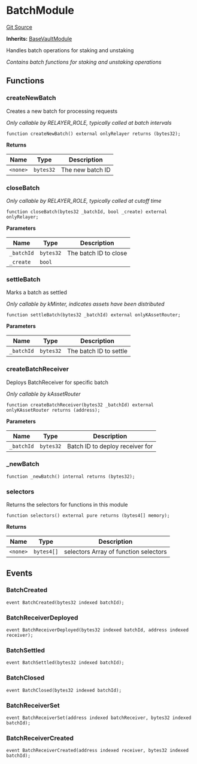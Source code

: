 # BatchModule
[Git Source](https://github.com/VerisLabs/KAM/blob/2198994c086118bce5be2d9d0775637d0ef500f3/src/kStakingVault/modules/BatchModule.sol)

**Inherits:**
[BaseVaultModule](/src/kStakingVault/base/BaseVaultModule.sol/abstract.BaseVaultModule.md)

Handles batch operations for staking and unstaking

*Contains batch functions for staking and unstaking operations*


## Functions
### createNewBatch

Creates a new batch for processing requests

*Only callable by RELAYER_ROLE, typically called at batch intervals*


```solidity
function createNewBatch() external onlyRelayer returns (bytes32);
```
**Returns**

|Name|Type|Description|
|----|----|-----------|
|`<none>`|`bytes32`|The new batch ID|


### closeBatch

*Only callable by RELAYER_ROLE, typically called at cutoff time*


```solidity
function closeBatch(bytes32 _batchId, bool _create) external onlyRelayer;
```
**Parameters**

|Name|Type|Description|
|----|----|-----------|
|`_batchId`|`bytes32`|The batch ID to close|
|`_create`|`bool`||


### settleBatch

Marks a batch as settled

*Only callable by kMinter, indicates assets have been distributed*


```solidity
function settleBatch(bytes32 _batchId) external onlyKAssetRouter;
```
**Parameters**

|Name|Type|Description|
|----|----|-----------|
|`_batchId`|`bytes32`|The batch ID to settle|


### createBatchReceiver

Deploys BatchReceiver for specific batch

*Only callable by kAssetRouter*


```solidity
function createBatchReceiver(bytes32 _batchId) external onlyKAssetRouter returns (address);
```
**Parameters**

|Name|Type|Description|
|----|----|-----------|
|`_batchId`|`bytes32`|Batch ID to deploy receiver for|


### _newBatch


```solidity
function _newBatch() internal returns (bytes32);
```

### selectors

Returns the selectors for functions in this module


```solidity
function selectors() external pure returns (bytes4[] memory);
```
**Returns**

|Name|Type|Description|
|----|----|-----------|
|`<none>`|`bytes4[]`|selectors Array of function selectors|


## Events
### BatchCreated

```solidity
event BatchCreated(bytes32 indexed batchId);
```

### BatchReceiverDeployed

```solidity
event BatchReceiverDeployed(bytes32 indexed batchId, address indexed receiver);
```

### BatchSettled

```solidity
event BatchSettled(bytes32 indexed batchId);
```

### BatchClosed

```solidity
event BatchClosed(bytes32 indexed batchId);
```

### BatchReceiverSet

```solidity
event BatchReceiverSet(address indexed batchReceiver, bytes32 indexed batchId);
```

### BatchReceiverCreated

```solidity
event BatchReceiverCreated(address indexed receiver, bytes32 indexed batchId);
```

